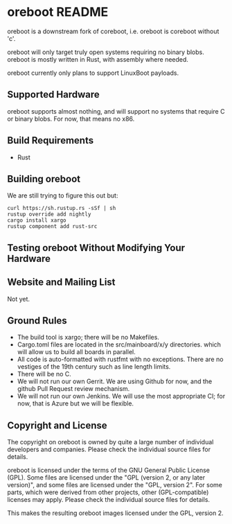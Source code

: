 oreboot README
===============

oreboot is a downstream fork of coreboot, i.e. oreboot is coreboot without 'c'.

oreboot will only target truly open systems requiring no binary blobs.
oreboot is mostly written in Rust, with assembly where needed.

oreboot currently only plans to support LinuxBoot payloads.


Supported Hardware
------------------

oreboot supports almost nothing, and will
support no systems that require C or binary blobs. For now, that means no x86.

Build Requirements
------------------

 * Rust

Building oreboot
-----------------

We are still trying to figure this out but:

```
curl https://sh.rustup.rs -sSf | sh
rustup override add nightly
cargo install xargo
rustup component add rust-src
```

Testing oreboot Without Modifying Your Hardware
------------------------------------------------

Website and Mailing List
------------------------

Not yet.

Ground Rules
------------------------

* The build tool is xargo; there will be no Makefiles.
* Cargo.toml files are located in the src/mainboard/x/y directories. which will allow us to build all boards in parallel. 
* All code is auto-formatted with rustfmt with no exceptions. There are no vestiges of the 19th century such as line length limits.
* There will be no C.
* We will not run our own Gerrit. We are using Github for now, and the github Pull Request review mechanism.
* We will not run our own Jenkins. We will use the most appropriate CI; for now, that is Azure but we will be flexible.

Copyright and License
---------------------

The copyright on oreboot is owned by quite a large number of individual
developers and companies. Please check the individual source files for details.

oreboot is licensed under the terms of the GNU General Public License (GPL).
Some files are licensed under the "GPL (version 2, or any later version)",
and some files are licensed under the "GPL, version 2". For some parts, which
were derived from other projects, other (GPL-compatible) licenses may apply.
Please check the individual source files for details.

This makes the resulting oreboot images licensed under the GPL, version 2.

